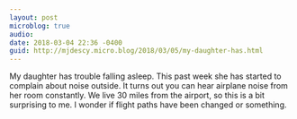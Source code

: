 ```yaml
---
layout: post
microblog: true
audio: 
date: 2018-03-04 22:36 -0400
guid: http://mjdescy.micro.blog/2018/03/05/my-daughter-has.html
---
```

My daughter has trouble falling asleep. This past week she has started to complain about noise outside. It turns out you can hear airplane noise from her room constantly. We live 30 miles from the airport, so this is a bit surprising to me. I wonder if flight paths have been changed or something.
